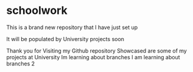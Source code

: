 # schoolwork

This is a brand new repository that I have just set up

It will be populated by University projects soon

Thank you for Visiting my Github repository
Showcased are some of my projects at University
Im learning about branches
I am learning about branches 2

